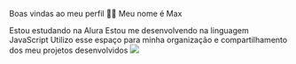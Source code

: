 Boas vindas ao meu perfil 💙💙
Meu nome é Max

Estou estudando na Alura
Estou me desenvolvendo na linguagem JavaScript
Utilizo esse espaço para minha organização e compartilhamento dos meu projetos desenvolvidos
![]([link](https://search.app.goo.gl/S2pVSry))
